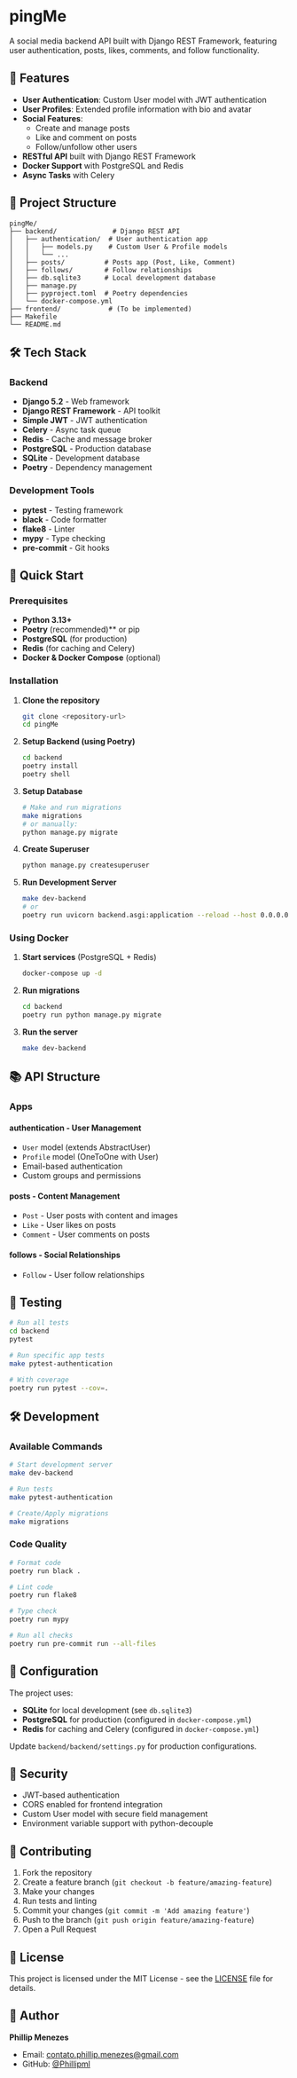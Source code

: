 # pingMe

A social media backend API built with Django REST Framework, featuring user authentication, posts, likes, comments, and follow functionality.

## 🚀 Features

- **User Authentication**: Custom User model with JWT authentication
- **User Profiles**: Extended profile information with bio and avatar
- **Social Features**:
  - Create and manage posts
  - Like and comment on posts
  - Follow/unfollow other users
- **RESTful API** built with Django REST Framework
- **Docker Support** with PostgreSQL and Redis
- **Async Tasks** with Celery

## 📁 Project Structure

```
pingMe/
├── backend/              # Django REST API
│   ├── authentication/  # User authentication app
│   │   ├── models.py    # Custom User & Profile models
│   │   └── ...
│   ├── posts/          # Posts app (Post, Like, Comment)
│   ├── follows/        # Follow relationships
│   ├── db.sqlite3      # Local development database
│   ├── manage.py
│   ├── pyproject.toml  # Poetry dependencies
│   └── docker-compose.yml
├── frontend/            # (To be implemented)
├── Makefile
└── README.md
```

## 🛠️ Tech Stack

### Backend
- **Django 5.2** - Web framework
- **Django REST Framework** - API toolkit
- **Simple JWT** - JWT authentication
- **Celery** - Async task queue
- **Redis** - Cache and message broker
- **PostgreSQL** - Production database
- **SQLite** - Development database
- **Poetry** - Dependency management

### Development Tools
- **pytest** - Testing framework
- **black** - Code formatter
- **flake8** - Linter
- **mypy** - Type checking
- **pre-commit** - Git hooks

## 🚀 Quick Start

### Prerequisites

- **Python 3.13+**
- **Poetry** (recommended)** or pip
- **PostgreSQL** (for production)
- **Redis** (for caching and Celery)
- **Docker & Docker Compose** (optional)

### Installation

1. **Clone the repository**
   ```bash
   git clone <repository-url>
   cd pingMe
   ```

2. **Setup Backend (using Poetry)**
   ```bash
   cd backend
   poetry install
   poetry shell
   ```

3. **Setup Database**
   ```bash
   # Make and run migrations
   make migrations
   # or manually:
   python manage.py migrate
   ```

4. **Create Superuser**
   ```bash
   python manage.py createsuperuser
   ```

5. **Run Development Server**
   ```bash
   make dev-backend
   # or
   poetry run uvicorn backend.asgi:application --reload --host 0.0.0.0 --port 8000
   ```

### Using Docker

1. **Start services** (PostgreSQL + Redis)
   ```bash
   docker-compose up -d
   ```

2. **Run migrations**
   ```bash
   cd backend
   poetry run python manage.py migrate
   ```

3. **Run the server**
   ```bash
   make dev-backend
   ```

## 📚 API Structure

### Apps

#### **authentication** - User Management
- `User` model (extends AbstractUser)
- `Profile` model (OneToOne with User)
- Email-based authentication
- Custom groups and permissions

#### **posts** - Content Management
- `Post` - User posts with content and images
- `Like` - User likes on posts
- `Comment` - User comments on posts

#### **follows** - Social Relationships
- `Follow` - User follow relationships

## 🧪 Testing

```bash
# Run all tests
cd backend
pytest

# Run specific app tests
make pytest-authentication

# With coverage
poetry run pytest --cov=.
```

## 🛠️ Development

### Available Commands

```bash
# Start development server
make dev-backend

# Run tests
make pytest-authentication

# Create/Apply migrations
make migrations
```

### Code Quality

```bash
# Format code
poetry run black .

# Lint code
poetry run flake8

# Type check
poetry run mypy

# Run all checks
poetry run pre-commit run --all-files
```

## 📝 Configuration

The project uses:
- **SQLite** for local development (see `db.sqlite3`)
- **PostgreSQL** for production (configured in `docker-compose.yml`)
- **Redis** for caching and Celery (configured in `docker-compose.yml`)

Update `backend/backend/settings.py` for production configurations.

## 🔐 Security

- JWT-based authentication
- CORS enabled for frontend integration
- Custom User model with secure field management
- Environment variable support with python-decouple

## 🤝 Contributing

1. Fork the repository
2. Create a feature branch (`git checkout -b feature/amazing-feature`)
3. Make your changes
4. Run tests and linting
5. Commit your changes (`git commit -m 'Add amazing feature'`)
6. Push to the branch (`git push origin feature/amazing-feature`)
7. Open a Pull Request

## 📄 License

This project is licensed under the MIT License - see the [LICENSE](LICENSE) file for details.

## 👤 Author

**Phillip Menezes**
- Email: contato.phillip.menezes@gmail.com
- GitHub: [@Phillipml](https://github.com/phillipml)